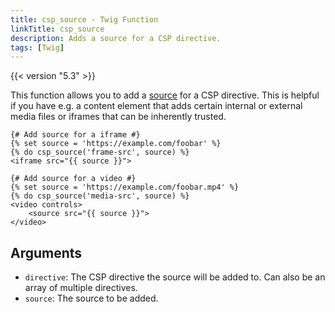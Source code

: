 ```yaml
---
title: csp_source - Twig Function
linkTitle: csp_source
description: Adds a source for a CSP directive.
tags: [Twig]
---
```


{{< version "5.3" >}}

This function allows you to add a [source](https://content-security-policy.com/#source_list) for a CSP directive. This
is helpful if you have e.g. a content element that adds certain internal or external media files or iframes that can be
inherently trusted.

```twig
{# Add source for a iframe #}
{% set source = 'https://example.com/foobar' %}
{% do csp_source('frame-src', source) %}
<iframe src="{{ source }}">

{# Add source for a video #}
{% set source = 'https://example.com/foobar.mp4' %}
{% do csp_source('media-src', source) %}
<video controls>
    <source src="{{ source }}">
</video>
```

## Arguments

* `directive`: The CSP directive the source will be added to. Can also be an array of multiple directives.
* `source`: The source to be added.
